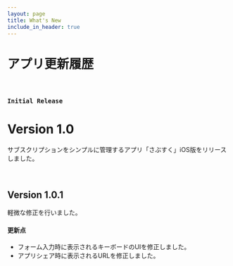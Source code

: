 ```yaml
---
layout: page
title: What's New
include_in_header: true
---
```


# アプリ更新履歴

<br>

### `Initial Release`
# **Version 1.0**
サブスクリプションをシンプルに管理するアプリ「さぶすく」iOS版をリリースしました。

<br>

## Version 1.0.1
軽微な修正を行いました。

#### 更新点
- フォーム入力時に表示されるキーボードのUIを修正しました。
- アプリシェア時に表示されるURLを修正しました。

<br>
